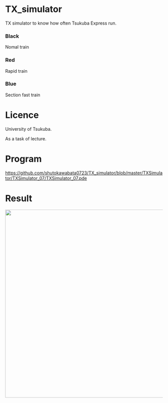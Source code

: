 # TX_simulator
TX simulator to know how often Tsukuba Express run.

### Black
Nomal train

### Red
Rapid train

### Blue
Section fast train

 

# Licence
University of Tsukuba.

As a task of lecture.


# Program
https://github.com/shutokawabata0723/TX_simulator/blob/master/TXSimulator/TXSimulator_07/TXSimulator_07.pde

# Result
<img src="https://github.com/shutokawabata0723/TX_simulator/blob/master/TX.gif" width="600px">

